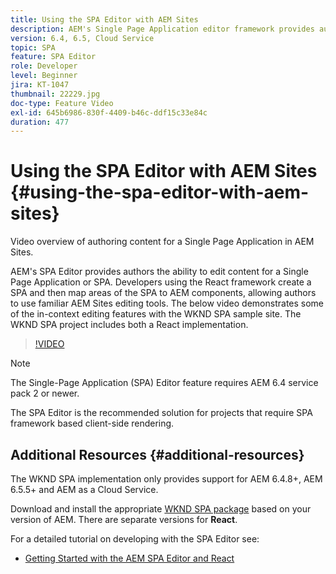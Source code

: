 ```yaml
---
title: Using the SPA Editor with AEM Sites
description: AEM's Single Page Application editor framework provides authors the ability to edit content for a Single Page Application or SPA. Developers using either React frameworks create a SPA and then map areas of the SPA to AEM components, allowing authors to use familiar AEM Sites editing tools.
version: 6.4, 6.5, Cloud Service
topic: SPA
feature: SPA Editor
role: Developer
level: Beginner
jira: KT-1047
thumbnail: 22229.jpg
doc-type: Feature Video
exl-id: 645b6986-830f-4409-b46c-ddf15c33e84c
duration: 477
---
```

# Using the SPA Editor with AEM Sites {#using-the-spa-editor-with-aem-sites}

Video overview of authoring content for a Single Page Application in AEM Sites.

AEM's SPA Editor provides authors the ability to edit content for a Single Page Application or SPA. Developers using the React framework create a SPA and then map areas of the SPA to AEM components, allowing authors to use familiar AEM Sites editing tools. The below video demonstrates some of the in-context editing features with the WKND SPA sample site. The WKND SPA project includes both a React implementation.

>[!VIDEO](https://video.tv.adobe.com/v/22229?quality=12&learn=on)

>[!NOTE]
>
> The Single-Page Application (SPA) Editor feature requires AEM 6.4 service pack 2 or newer.
>
> The SPA Editor is the recommended solution for projects that require SPA framework based client-side rendering.

## Additional Resources {#additional-resources}

The WKND SPA implementation only provides support for AEM 6.4.8+, AEM 6.5.5+ and AEM as a Cloud Service.

Download and install the appropriate [WKND SPA package](https://github.com/adobe/aem-guides-wknd-spa/releases) based on your version of AEM. There are separate versions for **React**.

For a detailed tutorial on developing with the SPA Editor see:

* [Getting Started with the AEM SPA Editor and React](https://experienceleague.adobe.com/docs/experience-manager-learn/getting-started-with-aem-headless/spa-editor/react/overview.html)
